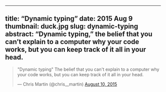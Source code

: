 --------------------------------------------------------------------------------
title:     “Dynamic typing”
date:      2015 Aug 9
thumbnail: duck.jpg
slug:      dynamic-typing
abstract:  “Dynamic typing,” the belief that you can’t explain to a computer
           why your code works, but you can keep track of it all in your head.
--------------------------------------------------------------------------------

<blockquote>
  <p lang="en" dir="ltr">
    "Dynamic typing" The belief that you can't explain to a computer why your
    code works, but you can keep track of it all in your head.
  </p>— Chris Martin (@chris__martin)
  <a href="https://twitter.com/chris__martin/status/630532950484881412">
    August 10, 2015
  </a>
</blockquote>
